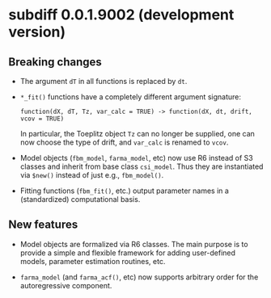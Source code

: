 # **subdiff** 0.0.1.9002 (development version)

## Breaking changes

- The argument `dT` in all functions is replaced by `dt`.

- `*_fit()` functions have a completely different argument signature: 
    ```
	function(dX, dT, Tz, var_calc = TRUE) -> function(dX, dt, drift, vcov = TRUE)
	```
	In particular, the Toeplitz object `Tz` can no longer be supplied, one can now choose the type of drift, and `var_calc` is renamed to `vcov`.

- Model objects (`fbm_model`, `farma_model`, etc) now use R6 instead of S3 classes and inherit from base class `csi_model`.  Thus they are instantiated via `$new()` instead of just e.g., `fbm_model()`.

- Fitting functions (`fbm_fit()`, etc.) output parameter names in a (standardized) computational basis. 

## New features

- Model objects are formalized via R6 classes.  The main purpose is to provide a simple and flexible framework for adding user-defined models, parameter estimation routines, etc.

- `farma_model` (and `farma_acf()`, etc) now supports arbitrary order for the autoregressive component.
